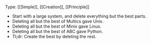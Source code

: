 Type: [[Simple]], [[Creation]], [[Principle]]

- Start with a large system, and delete everything but the best parts.
- Deleting all but the best of Multics gave Unix.
- Deleting all but the best of Minix gave Linux.
- Deleting all but the best of ABC gave Python.
- Tl;dr: Create the best by deleting the rest.